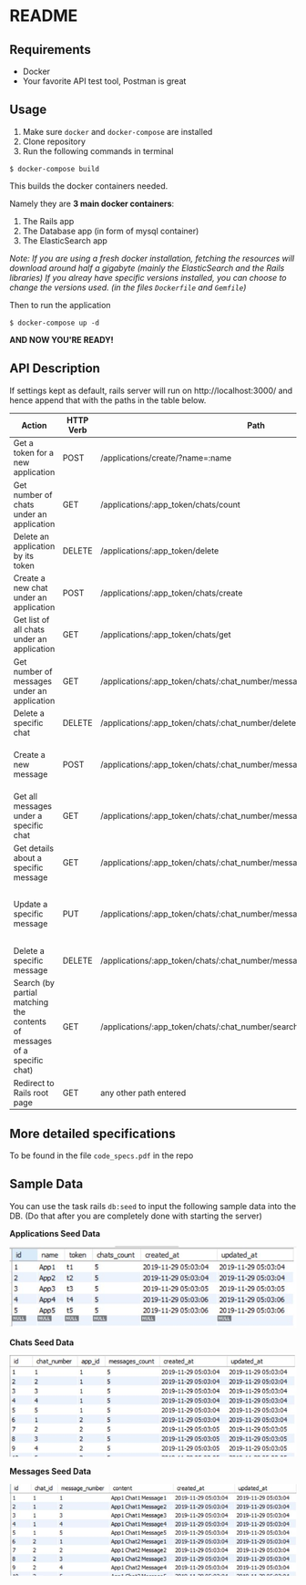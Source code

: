 # README

## Requirements

* Docker
* Your favorite API test tool, Postman is great

## Usage

1. Make sure ```docker``` and ```docker-compose``` are installed
2. Clone repository
3. Run the following commands in terminal

```
$ docker-compose build
```

This builds the docker containers needed.

Namely they are **3 main docker containers**:

1. The Rails app
2. The Database app (in form of mysql container)
3. The ElasticSearch app

*Note: If you are using a fresh docker installation, fetching the resources will download around half a gigabyte (mainly the ElasticSearch and the Rails libraries)*
*If you alreay have specific versions installed, you can choose to change the versions used. (in the files ```Dockerfile``` and ```Gemfile```)*

Then to run the application

```
$ docker-compose up -d
```

**AND NOW YOU'RE READY!**

## API Description

If settings kept as default, rails server will run on http://localhost:3000/ and hence append that with the paths in the table below.

| Action                                                                   | HTTP Verb | Path                                                                        | Parameters                                                                        | Response                                                |
|--------------------------------------------------------------------------|-----------|-----------------------------------------------------------------------------|-----------------------------------------------------------------------------------|---------------------------------------------------------|
| Get a token for a new application                                        | POST      | /applications/create/?name=:name                                            | :name                                                                             | {:token, :name,:created_at}                             |
| Get number of chats under an application                                 | GET       | /applications/:app_token/chats/count                                        | :app_token                                                                        | {:chats_count}                                          |
| Delete an application by its token                                       | DELETE    | /applications/:app_token/delete                                             | :app_token                                                                        | Status message about action completion/fail             |
| Create a new chat under an application                                   | POST      | /applications/:app_token/chats/create                                       | :app_token                                                                        | {:chat_number, :created_at}                             |
| Get list of all chats under an application                               | GET       | /applications/:app_token/chats/get                                          | :app_token                                                                        | [{:chat_number, :created_at}]                           |
| Get number of messages under an application                              | GET       | /applications/:app_token/chats/:chat_number/messages/count                  | :app_token, :chat_number                                                          | {:messages_count}                                       |
| Delete a specific chat                                                   | DELETE    | /applications/:app_token/chats/:chat_number/delete                          | :app_token, :chat_number                                                          | Status message about action completion/fail             |
| Create a new message                                                     | POST      | /applications/:app_token/chats/:chat_number/messages/create                 | :app_token, :chat_number, AND :content of message in body of POST                 | {:message_number, :content, :created_at, :updated_at}   |
| Get all messages under a specific chat                                   | GET       | /applications/:app_token/chats/:chat_number/messages/get                    | :app_token, :chat_number                                                          | [{:message_number, :content, :created_at, :updated_at}] |
| Get details about a specific message                                     | GET       | /applications/:app_token/chats/:chat_number/messages/:message_number/get    | :app_token, :chat_number, :message_number                                         | {:message_number, :content, :created_at, :updated_at}   |
| Update a specific message                                                | PUT       | /applications/:app_token/chats/:chat_number/messages/:message_number/update | :app_token, :chat_number, :message_number, AND :content of message in body of PUT | {:message_number, :content, :created_at, :updated_at}   |
| Delete a specific message                                                | DELETE    | /applications/:app_token/chats/:chat_number/messages/:message_number/delete | :app_token, :chat_number, :message_number                                         | Status message about action completion/fail             |
| Search (by partial matching the contents of messages of a specific chat) | GET       | /applications/:app_token/chats/:chat_number/search/?query=:query            | :app_token, :chat_number                                                          | {"results":[:message_number, :content]}                 |
| Redirect to Rails root page                                              | GET       | any other path entered                                                      | -                                                                                 | -                                                       |

## More detailed specifications

To be found in the file ```code_specs.pdf``` in the repo

## Sample Data

You can use the task rails ```db:seed``` to input the following sample data into the DB. (Do that after you are completely done with starting the server)

**Applications Seed Data**

![App Seed Data](./sample_data/app_seed.JPG)

**Chats Seed Data**

![Chats Seed Data](./sample_data/chat_seed.JPG)

**Messages Seed Data**

![Messages Seed Data](./sample_data/message_seed.JPG)

